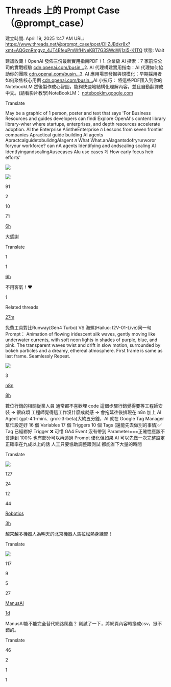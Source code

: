 # Threads 上的 Prompt Case（@prompt_case）

建立時間: April 19, 2025 1:47 AM
URL: https://www.threads.net/@prompt_case/post/DIlZJBdxr8x?xmt=AQGznRmgyz_4JT4EfeuPmWfHNeKBT7G3SWdWj1zi5-K1TQ
狀態: Wait

建議收藏！OpenAI 發佈三份最新實用指南PDF！1. 企業級 AI 探索：7 家前沿公司的實戰經驗 [cdn.openai.com/busin…](https://l.threads.net/?u=https%3A%2F%2Fcdn.openai.com%2Fbusiness-guides-and-resources%2Fai-in-the-enterprise.pdf&e=AT03ht_qfP6ZiTgNAnawA4k9C2GG67_5m509DOilAj48DZ_jNjpT9QgtoF2GnEXqBNFavWhxBHcwlIuFRagh_c4_W8mp8Cwl8R0QcgIUcl-HMLhG68lrvEdF0gE)2. AI 代理構建實用指南：AI 代理如何協助你的團隊 [cdn.openai.com/busin…](https://l.threads.net/?u=https%3A%2F%2Fcdn.openai.com%2Fbusiness-guides-and-resources%2Fa-practical-guide-to-building-agents.pdf&e=AT03ht_qfP6ZiTgNAnawA4k9C2GG67_5m509DOilAj48DZ_jNjpT9QgtoF2GnEXqBNFavWhxBHcwlIuFRagh_c4_W8mp8Cwl8R0QcgIUcl-HMLhG68lrvEdF0gE)3. AI 應用場景發掘與規模化：早期採用者如何聚焦核心用例 [cdn.openai.com/busin…](https://l.threads.net/?u=https%3A%2F%2Fcdn.openai.com%2Fbusiness-guides-and-resources%2Fidentifying-and-scaling-ai-use-cases.pdf&e=AT03ht_qfP6ZiTgNAnawA4k9C2GG67_5m509DOilAj48DZ_jNjpT9QgtoF2GnEXqBNFavWhxBHcwlIuFRagh_c4_W8mp8Cwl8R0QcgIUcl-HMLhG68lrvEdF0gE)AI 小技巧： 將這些PDF匯入到你的 NotebookLM 然後製作成心智圖，能夠快速地結構化理解內容，並且自動翻譯成中文。(請看影片教學)NoteBookLM： [notebooklm.google.com](https://l.threads.net/?u=https%3A%2F%2Fnotebooklm.google.com%2F&e=AT03ht_qfP6ZiTgNAnawA4k9C2GG67_5m509DOilAj48DZ_jNjpT9QgtoF2GnEXqBNFavWhxBHcwlIuFRagh_c4_W8mp8Cwl8R0QcgIUcl-HMLhG68lrvEdF0gE)

Translate

May be a graphic of 1 person, poster and text that says 'For Business Resources and guides developers can findi Explore OpenAl's content library library-wher where startups, enterprises, and depth resources accelerate adoption. Al the Enterprise AlintheEnterprise л Lessons from seven frontier companies Apractical guide building AI agents ApractcalguidetobulidngAlagent л What What.anAlagantsdofryrurworor foryour workforce? can nA agents Identifying and andscaling scaling Al IdentfyingandscalingAusecases Alu use cases 게 How early focus heir efforts'

![](https://scontent-phx1-1.cdninstagram.com/v/t51.2885-15/491049172_17869744305351051_4565766719582466430_n.jpg?stp=cp6_dst-jpg_e15_tt6&efg=eyJ2ZW5jb2RlX3RhZyI6InRocmVhZHMuQ0FST1VTRUxfSVRFTS5pbWFnZV91cmxnZW4uMjE2MHgxNDI5LnNkci5mNzU3NjEuZGVmYXVsdF9pbWFnZSJ9&_nc_ht=scontent-phx1-1.cdninstagram.com&_nc_cat=103&_nc_oc=Q6cZ2QHwEiqWLIwIov5z1BZQ_CGknUizlvyNFATg4HNKWP25V5EBRs1Y_Cjir7acyPW5TgM&_nc_ohc=f_tO3VBsPXwQ7kNvwH2-ihW&_nc_gid=HhK3e6aRdTV9_KXqw4C1Sg&edm=APs17CUBAAAA&ccb=7-5&ig_cache_key=MzYxMzQwNDg0MDQwOTQxMjA0Ng%3D%3D.3-ccb7-5&oh=00_AfFP3fXRuc-9HFQ4pVwEBxQza-3EvNwrEPBFZvXekz8LBg&oe=680856CC&_nc_sid=10d13b)

![](https://scontent-phx1-1.cdninstagram.com/v/t51.2885-15/491516130_1203939851410611_1919984626897654602_n.jpg?stp=dst-jpg_e15_tt6&_nc_ht=scontent-phx1-1.cdninstagram.com&_nc_cat=103&_nc_oc=Q6cZ2QHwEiqWLIwIov5z1BZQ_CGknUizlvyNFATg4HNKWP25V5EBRs1Y_Cjir7acyPW5TgM&_nc_ohc=VjuAQhswgSsQ7kNvwEkhngP&_nc_gid=HhK3e6aRdTV9_KXqw4C1Sg&edm=APs17CUBAAAA&ccb=7-5&oh=00_AfE49E52qGZw8zqhNTMq0P3LnI_fLGA6YPq5KVexplCwhw&oe=68086F0B&_nc_sid=10d13b)

91

2

10

71

[6h](https://www.threads.net/@yusinlab/post/DIldyXJOQJq)

大感謝

Translate

1

1

[6h](https://www.threads.net/@prompt_case/post/DIle_CsRy_o)

不用客氣！❤️

1

Related threads

[27m](https://www.threads.net/@kayly.ai/post/DImJYboK7Rf)

免費工具對比Runway(Gen4 Turbo) VS 海螺(Hailuo: I2V-01-Live)同一句Prompt： Animation of flowing iridescent silk waves, gently moving like underwater currents, with soft neon lights in shades of purple, blue, and pink. The transparent waves twist and drift in slow motion, surrounded by bokeh particles and a dreamy, ethereal atmosphere. First frame is same as last frame. Seamlessly Repeat.

![](https://scontent-phx1-1.cdninstagram.com/v/t51.2885-15/490633063_1181177136540265_3853944961505735023_n.jpg?stp=dst-jpg_e15_tt6&_nc_ht=scontent-phx1-1.cdninstagram.com&_nc_cat=101&_nc_oc=Q6cZ2QE7gae8TaLDaA9EtqjZUixXr1AMoZmDciZ8DlaEPsyQ80qlIXtwCplkRrx6LxnXayg&_nc_ohc=oELCHCmXrYIQ7kNvwEwTPlv&_nc_gid=HhK3e6aRdTV9_KXqw4C1Sg&edm=APs17CUBAAAA&ccb=7-5&oh=00_AfEDgqfGeGTg_czLS1nWCCNBKsc3ZQtVv76E4S4xaDnZhw&oe=68084928&_nc_sid=10d13b)

3

[n8n](https://www.threads.net/search?q=n8n&serp_type=tags&tag_id=18384163678068978)

[8h](https://www.threads.net/@darrell_tw_/post/DIlUarwsv4N)

數位行銷的相關從業人員 通常都不喜歡埋 code 這個步驟行銷覺得要等工程師安裝 -> 很麻煩 工程師覺得這工作沒什麼成就感 -> 會拖延往後排現在 n8n 加上 AI Agent (gpt-4.1-mini、grok-3-beta)大約五分鐘，AI 就在 Google Tag Manager 幫忙設定好 16 個 Variables 17 個 Triggers 10 個 Tags (還能先去做別的事情)✅ Tag 已經綁好 Trigger ❌ 可惜 GA4 Event 沒有帶到 Parameter===正確性應該不會達到 100% 也有部分可以再透過 Prompt 優化但如果 AI 可以先做一次完整設定 正確率在九成以上的話 人工只要協助調整跟測試 都能省下大量的時間

Translate

![](https://scontent-phx1-1.cdninstagram.com/v/t51.2885-15/491420794_1207135091046166_6772375744163710590_n.jpg?stp=dst-jpg_e15_tt6&_nc_ht=scontent-phx1-1.cdninstagram.com&_nc_cat=110&_nc_oc=Q6cZ2QE7gae8TaLDaA9EtqjZUixXr1AMoZmDciZ8DlaEPsyQ80qlIXtwCplkRrx6LxnXayg&_nc_ohc=-DSySQARbjIQ7kNvwGve0ei&_nc_gid=HhK3e6aRdTV9_KXqw4C1Sg&edm=APs17CUBAAAA&ccb=7-5&oh=00_AfGjHaQKsOkWysGWtI3QDtlVicmh9NBfPAo4RxljukPhpA&oe=680864E6&_nc_sid=10d13b)

127

24

12

44

[Robotics](https://www.threads.net/search?q=Robotics&serp_type=tags&tag_id=18322937695099958)

[3h](https://www.threads.net/@jaye.tslaonek/post/DIlxgaISIlY)

越來越多機器人為明天的北京機器人馬拉松熱身練習！

Translate

![](https://scontent-phx1-1.cdninstagram.com/v/t51.2885-15/491519083_29639435658975062_688940901596804915_n.jpg?stp=dst-jpg_e15_tt6&_nc_ht=scontent-phx1-1.cdninstagram.com&_nc_cat=102&_nc_oc=Q6cZ2QE7gae8TaLDaA9EtqjZUixXr1AMoZmDciZ8DlaEPsyQ80qlIXtwCplkRrx6LxnXayg&_nc_ohc=TwkaypPVgZMQ7kNvwFHd17z&_nc_gid=HhK3e6aRdTV9_KXqw4C1Sg&edm=APs17CUBAAAA&ccb=7-5&oh=00_AfE9FXnezSrkCrfqATXVK6bl0fbRuLvXisdQh0SK4WIbtw&oe=680855E6&_nc_sid=10d13b)

117

9

5

27

[ManusAI](https://www.threads.net/search?q=ManusAI&serp_type=tags&tag_id=18493302298015659)

[1d](https://www.threads.net/@akiraxtwo/post/DIin3vKSmx0)

ManusAI能不能完全替代網路爬蟲？ 剛試了一下，將網頁內容轉換成csv，挺不錯的。

Translate

46

2

1

1